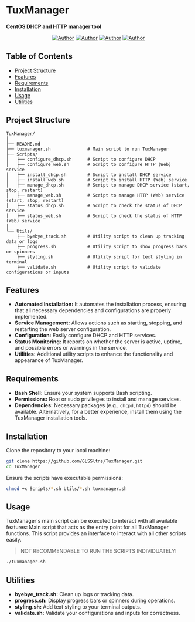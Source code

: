 # TuxManager
**CentOS DHCP and HTTP manager tool**

<p align="center">
<a href="https://github.com/GsusLnd"><img title="Author" src="https://img.shields.io/badge/Author-GsusLnd-red.svg?style=for-the-badge&logo=github"></a>
<a href="https://github.com/L30AM"><img title="Author" src="https://img.shields.io/badge/Author-L30AM-red.svg?style=for-the-badge&logo=github"></a>
<a href="https://github.com/sergiomndz15"><img title="Author" src="https://img.shields.io/badge/Author-sergiomndz15-red.svg?style=for-the-badge&logo=github"></a>
<a href="https://github.com/AlexMangle"><img title="Author" src="https://img.shields.io/badge/Author-AlexMangle-red.svg?style=for-the-badge&logo=github"></a>
</p>

## Table of Contents

- [Project Structure](#project-structure)
- [Features](#features)
- [Requirements](#requirements)
- [Installation](#installation)
- [Usage](#usage)
- [Utilities](#utilities)

## Project Structure

```
TuxManager/
│
├── README.md
├── tuxmanager.sh              # Main script to run TuxManager
├── Scripts/
│   ├── configure_dhcp.sh      # Script to configure DHCP
│   ├── configure_web.sh       # Script to configure HTTP (Web) service
│   ├── install_dhcp.sh        # Script to install DHCP service
│   ├── install_web.sh         # Script to install HTTP (Web) service
│   ├── manage_dhcp.sh         # Script to manage DHCP service (start, stop, restart)
│   ├── manage_web.sh          # Script to manage HTTP (Web) service (start, stop, restart)
│   ├── status_dhcp.sh         # Script to check the status of DHCP service
│   ├── status_web.sh          # Script to check the status of HTTP (Web) service
│
└── Utils/
    ├── byebye_track.sh        # Utility script to clean up tracking data or logs
    ├── progress.sh            # Utility script to show progress bars or spinners
    ├── styling.sh             # Utility script for text styling in terminal
    ├── validate.sh            # Utility script to validate configurations or inputs
```

## Features

- **Automated Installation:** It automates the installation process, ensuring that all necessary dependencies and configurations are properly implemented.
- **Service Management:** Allows actions such as starting, stopping, and restarting the web server configuration.
- **Configuration:** Easily configure DHCP and HTTP services.
- **Status Monitoring:** It reports on whether the server is active, uptime, and possible errors or warnings in the service.
- **Utilities:** Additional utility scripts to enhance the functionality and appearance of TuxManager.

## Requirements

- **Bash Shell:** Ensure your system supports Bash scripting.
- **Permissions:** Root or sudo privileges to install and manage services.
- **Dependencies:** Necessary packages (e.g., `dhcpd`, `httpd`) should be available. Alternatively, for a better experience, install them using the TuxManager installation tools.

## Installation

Clone the repository to your local machine:

```bash
git clone https://github.com/GLSSltns/TuxManager.git
cd TuxManager
```

Ensure the scripts have executable permissions:

```bash
chmod +x Scripts/*.sh Utils/*.sh tuxmanager.sh
```

## Usage

TuxManager's main script can be executed to interact with all available features:
Main script that acts as the entry point for all TuxManager functions. This script provides an interface to interact with all other scripts easily.
> NOT RECOMMENDABLE TO RUN THE SCRIPTS INDIVIDUATELY!

```bash
./tuxmanager.sh
```


## Utilities

- **byebye_track.sh:** Clean up logs or tracking data.
- **progress.sh:** Display progress bars or spinners during operations.
- **styling.sh:** Add text styling to your terminal outputs.
- **validate.sh:** Validate your configurations and inputs for correctness.

